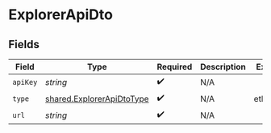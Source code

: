# ExplorerApiDto


## Fields

| Field                                                                  | Type                                                                   | Required                                                               | Description                                                            | Example                                                                |
| ---------------------------------------------------------------------- | ---------------------------------------------------------------------- | ---------------------------------------------------------------------- | ---------------------------------------------------------------------- | ---------------------------------------------------------------------- |
| `apiKey`                                                               | *string*                                                               | :heavy_check_mark:                                                     | N/A                                                                    |                                                                        |
| `type`                                                                 | [shared.ExplorerApiDtoType](../../models/shared/explorerapidtotype.md) | :heavy_check_mark:                                                     | N/A                                                                    | etherscan                                                              |
| `url`                                                                  | *string*                                                               | :heavy_check_mark:                                                     | N/A                                                                    |                                                                        |